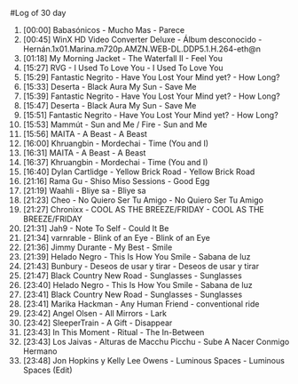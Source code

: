 #Log of 30 day

1. [00:00] Babasónicos - Mucho Mas - Parece
1. [00:45] WinX HD Video Converter Deluxe - Álbum desconocido - Hernán.1x01.Marina.m720p.AMZN.WEB-DL.DDP5.1.H.264-eth@n
1. [01:18] My Morning Jacket - The Waterfall II - Feel You
1. [15:27] RVG - I Used To Love You - I Used To Love You
1. [15:29] Fantastic Negrito - Have You Lost Your Mind yet? - How Long?
1. [15:33] Deserta - Black Aura My Sun - Save Me
1. [15:39] Fantastic Negrito - Have You Lost Your Mind yet? - How Long?
1. [15:47] Deserta - Black Aura My Sun - Save Me
1. [15:51] Fantastic Negrito - Have You Lost Your Mind yet? - How Long?
1. [15:53] Mammút - Sun and Me / Fire - Sun and Me
1. [15:56] MAITA - A Beast - A Beast
1. [16:00] Khruangbin - Mordechai - Time (You and I)
1. [16:31] MAITA - A Beast - A Beast
1. [16:37] Khruangbin - Mordechai - Time (You and I)
1. [16:40] Dylan Cartlidge - Yellow Brick Road - Yellow Brick Road
1. [21:16] Rama Gu - Shiso Miso Sessions - Good Egg
1. [21:19] Waahli - Bliye sa - Bliye sa
1. [21:23] Cheo - No Quiero Ser Tu Amigo - No Quiero Ser Tu Amigo
1. [21:27] Chronixx - COOL AS THE BREEZE/FRIDAY - COOL AS THE BREEZE/FRIDAY
1. [21:31] Jah9 - Note To Self - Could It Be
1. [21:34] varnrable - Blink of an Eye - Blink of an Eye
1. [21:36] Jimmy Durante - My Best - Smile
1. [21:39] Helado Negro - This Is How You Smile - Sabana de luz
1. [21:43] Bunbury - Deseos de usar y tirar - Deseos de usar y tirar
1. [21:47] Black Country New Road - Sunglasses - Sunglasses
1. [23:40] Helado Negro - This Is How You Smile - Sabana de luz
1. [23:41] Black Country New Road - Sunglasses - Sunglasses
1. [23:41] Marika Hackman - Any Human Friend - conventional ride
1. [23:42] Angel Olsen - All Mirrors - Lark
1. [23:42] SleeperTrain - A Gift - Disappear
1. [23:43] In This Moment - Ritual - The In-Between
1. [23:43] Los Jaivas - Alturas de Macchu Picchu - Sube A Nacer Conmigo Hermano
1. [23:48] Jon Hopkins y Kelly Lee Owens - Luminous Spaces - Luminous Spaces (Edit)
